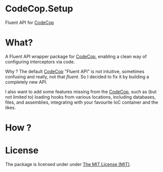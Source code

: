 # CodeCop.Setup
Fluent API for [CodeCop][2]

What?
====

A Fluent API wrapper package for [CodeCop][2], enabling a clean way of configuring interceptors via code.

Why ?
The default [CodeCop][2] "Fluent API" is not intuitive, sometimes confusing and really, not that <i>fluent</i>.
So I decided to fix it by building a completely new API. 

I also want to add some features missing from the [CodeCop][2], such as (but not limited to) loading hooks from various locations, including databases, files, and assemblies, integrating with your favourite IoC container and the likes. 

# How ?


# License
The package is licensed under under [The MIT License (MIT)][1].


[1]: http://opensource.org/licenses/MIT
[2]: http://getcodecop.com
